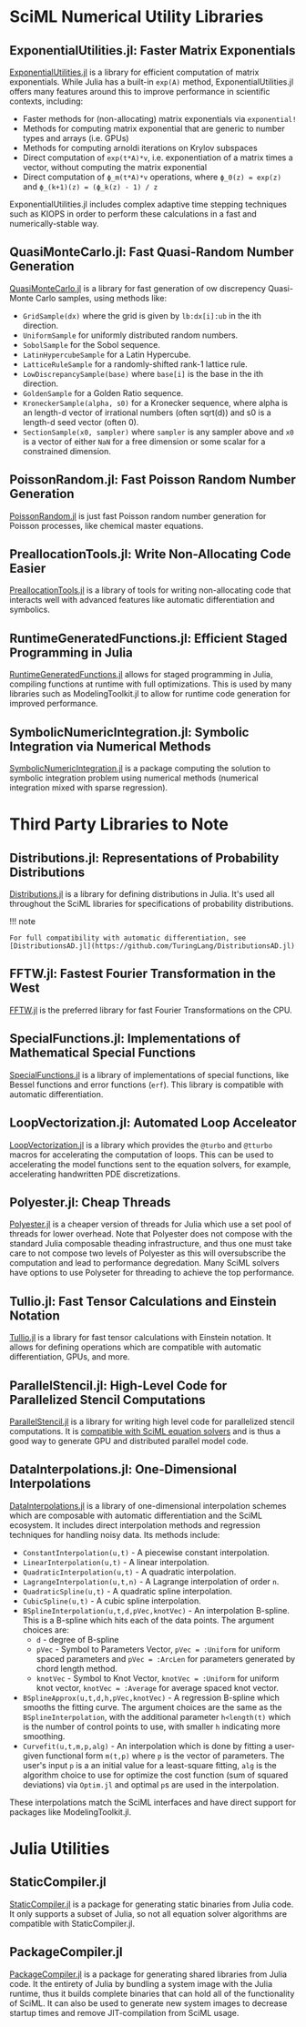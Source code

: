 # SciML Numerical Utility Libraries

## ExponentialUtilities.jl: Faster Matrix Exponentials

[ExponentialUtilities.jl](https://github.com/SciML/ExponentialUtilities.jl) is a library for efficient computation
of matrix exponentials. While Julia has a built-in `exp(A)` method, ExponentialUtilities.jl offers many features
around this to improve performance in scientific contexts, including:

- Faster methods for (non-allocating) matrix exponentials via `exponential!`
- Methods for computing matrix exponential that are generic to number types and arrays (i.e. GPUs)
- Methods for computing arnoldi iterations on Krylov subspaces
- Direct computation of `exp(t*A)*v`, i.e. exponentiation of a matrix times a vector, without computing the matrix exponential
- Direct computation of `ϕ_m(t*A)*v` operations, where `ϕ_0(z) = exp(z)` and `ϕ_(k+1)(z) = (ϕ_k(z) - 1) / z`

ExponentialUtilities.jl includes complex adaptive time stepping techniques such as KIOPS in order to perform these
calculations in a fast and numerically-stable way.

## QuasiMonteCarlo.jl: Fast Quasi-Random Number Generation

[QuasiMonteCarlo.jl](https://github.com/SciML/QuasiMonteCarlo.jl) is a library for fast generation of
ow discrepency Quasi-Monte Carlo samples, using methods like:

* `GridSample(dx)` where the grid is given by `lb:dx[i]:ub` in the ith direction.
* `UniformSample` for uniformly distributed random numbers.
* `SobolSample` for the Sobol sequence.
* `LatinHypercubeSample` for a Latin Hypercube.
* `LatticeRuleSample` for a randomly-shifted rank-1 lattice rule.
* `LowDiscrepancySample(base)` where `base[i]` is the base in the ith direction.
* `GoldenSample` for a Golden Ratio sequence.
* `KroneckerSample(alpha, s0)` for a Kronecker sequence, where alpha is an length-d vector of irrational numbers (often sqrt(d)) and s0 is a length-d seed vector (often 0).
* `SectionSample(x0, sampler)` where `sampler` is any sampler above and `x0` is a vector of either `NaN` for a free dimension or some scalar for a constrained dimension.

## PoissonRandom.jl: Fast Poisson Random Number Generation

[PoissonRandom.jl](https://github.com/SciML/PoissonRandom.jl) is just fast Poisson random number generation
for Poisson processes, like chemical master equations.

## PreallocationTools.jl: Write Non-Allocating Code Easier

[PreallocationTools.jl](https://github.com/SciML/PreallocationTools.jl) is a library of tools for writing
non-allocating code that interacts well with advanced features like automatic differentiation and symbolics.

## RuntimeGeneratedFunctions.jl: Efficient Staged Programming in Julia

[RuntimeGeneratedFunctions.jl](https://github.com/SciML/RuntimeGeneratedFunctions.jl) allows for staged
programming in Julia, compiling functions at runtime with full optimizations. This is used by many libraries
such as ModelingToolkit.jl to allow for runtime code generation for improved performance.

## SymbolicNumericIntegration.jl: Symbolic Integration via Numerical Methods

[SymbolicNumericIntegration.jl](https://github.com/SciML/SymbolicNumericIntegration.jl)
is a package computing the solution to symbolic integration problem using numerical methods
(numerical integration mixed with sparse regression).

# Third Party Libraries to Note

## Distributions.jl: Representations of Probability Distributions

[Distributions.jl](https://github.com/JuliaStats/Distributions.jl) is a library for defining distributions
in Julia. It's used all throughout the SciML libraries for specifications of probability distributions.

!!! note

    For full compatibility with automatic differentiation, see
    [DistributionsAD.jl](https://github.com/TuringLang/DistributionsAD.jl)

## FFTW.jl: Fastest Fourier Transformation in the West

[FFTW.jl](https://github.com/JuliaMath/FFTW.jl) is the preferred library for fast Fourier Transformations
on the CPU.

## SpecialFunctions.jl: Implementations of Mathematical Special Functions

[SpecialFunctions.jl](https://github.com/JuliaMath/SpecialFunctions.jl) is a library of implementations of
special functions, like Bessel functions and error functions (`erf`). This library is compatible with
automatic differentiation.

## LoopVectorization.jl: Automated Loop Acceleator

[LoopVectorization.jl](https://github.com/JuliaSIMD/LoopVectorization.jl) is a library which provides the `@turbo`
and `@tturbo` macros for accelerating the computation of loops. This can be used to accelerating the model
functions sent to the equation solvers, for example, accelerating handwritten PDE discretizations.

## Polyester.jl: Cheap Threads

[Polyester.jl](https://github.com/JuliaSIMD/Polyester.jl) is a cheaper version of threads for Julia which use
a set pool of threads for lower overhead. Note that Polyester does not compose with the standard Julia composable
theading infrastructure, and thus one must take care to not compose two levels of Polyester as this will oversubscribe
the computation and lead to performance degredation. Many SciML solvers have options to use Polyseter for threading
to achieve the top performance.

## Tullio.jl: Fast Tensor Calculations and Einstein Notation

[Tullio.jl](https://github.com/mcabbott/Tullio.jl) is a library for fast tensor calculations with Einstein notation.
It allows for defining operations which are compatible with automatic differentiation, GPUs, and more.

## ParallelStencil.jl: High-Level Code for Parallelized Stencil Computations

[ParallelStencil.jl](https://github.com/omlins/ParallelStencil.jl) is a library for writing high level code for
parallelized stencil computations. It is [compatible with SciML equation solvers](https://github.com/omlins/ParallelStencil.jl/issues/29)
and is thus a good way to generate GPU and distributed parallel model code.

## DataInterpolations.jl: One-Dimensional Interpolations

[DataInterpolations.jl](https://github.com/PumasAI/DataInterpolations.jl) is a library of one-dimensional interpolation
schemes which are composable with automatic differentiation and the SciML ecosystem. It includes direct interpolation
methods and regression techniques for handling noisy data. Its methods include:

- `ConstantInterpolation(u,t)` - A piecewise constant interpolation.
- `LinearInterpolation(u,t)` - A linear interpolation.
- `QuadraticInterpolation(u,t)` - A quadratic interpolation.
- `LagrangeInterpolation(u,t,n)` - A Lagrange interpolation of order `n`.
- `QuadraticSpline(u,t)` - A quadratic spline interpolation.
- `CubicSpline(u,t)` - A cubic spline interpolation.
- `BSplineInterpolation(u,t,d,pVec,knotVec)` - An interpolation B-spline.
  This is a B-spline which hits each of the data points. The argument choices are:
  	- `d` - degree of B-spline
  	- `pVec` - Symbol to Parameters Vector, `pVec = :Uniform` for uniform spaced parameters and
      `pVec = :ArcLen` for parameters generated by chord length method.
  	- `knotVec` - Symbol to Knot Vector, `knotVec = :Uniform` for uniform knot vector,
      `knotVec = :Average` for average spaced knot vector.
- `BSplineApprox(u,t,d,h,pVec,knotVec)` - A regression B-spline which smooths the fitting curve.
  The argument choices are the same as the `BSplineInterpolation`, with the additional parameter
  `h<length(t)` which is the number of control points to use, with smaller `h` indicating more smoothing.
- `Curvefit(u,t,m,p,alg)` - An interpolation which is done by fitting a user-given functional form
  `m(t,p)` where `p` is the vector of parameters. The user's input `p` is a an initial value for a
  least-square fitting, `alg` is the algorithm choice to use for optimize the cost function (sum of
  squared deviations) via `Optim.jl` and optimal `p`s are used in the interpolation.

These interpolations match the SciML interfaces and have direct support for packages like ModelingToolkit.jl.

# Julia Utilities

## StaticCompiler.jl

[StaticCompiler.jl](https://github.com/tshort/StaticCompiler.jl) is a package for generating static binaries
from Julia code. It only supports a subset of Julia, so not all equation solver algorithms are compatible
with StaticCompiler.jl.

## PackageCompiler.jl

[PackageCompiler.jl](https://github.com/JuliaLang/PackageCompiler.jl) is a package for generating shared
libraries from Julia code. It the entirety of Julia by bundling a system image with the Julia runtime,
thus it builds complete binaries that can hold all of the functionality of SciML. It can also be used
to generate new system images to decrease startup times and remove JIT-compilation from SciML usage.
